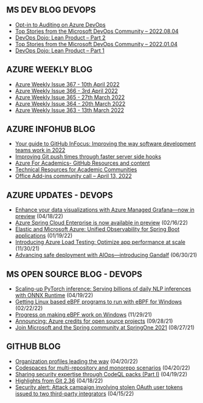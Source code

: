 ## MS DEV BLOG DEVOPS 

<!-- DEVBLOGDEVOPS:START -->
- [Opt-in to Auditing on Azure DevOps](https://devblogs.microsoft.com/devops/opt-in-to-auditing-on-azure-devops/)
- [Top Stories from the Microsoft DevOps Community – 2022.08.04](https://devblogs.microsoft.com/devops/top-stories-from-the-microsoft-devops-community-2022-08-04/)
- [DevOps Dojo: Lean Product – Part 2](https://devblogs.microsoft.com/devops/devops-dojo-lean-product-part-2/)
- [Top Stories from the Microsoft DevOps Community – 2022.01.04](https://devblogs.microsoft.com/devops/top-stories-from-the-microsoft-devops-community-2022-01-04/)
- [DevOps Dojo: Lean Product – Part 1](https://devblogs.microsoft.com/devops/devops-dojo-lean-product-part-1/)
<!-- DEVBLOGDEVOPS:END -->


## AZURE WEEKLY BLOG

<!-- AZUREWEEKLY:START -->
- [Azure Weekly Issue 367 - 10th April 2022](https://azureweekly.info/issue-367.html)
- [Azure Weekly Issue 366 - 3rd April 2022](https://azureweekly.info/issue-366.html)
- [Azure Weekly Issue 365 - 27th March 2022](https://azureweekly.info/issue-365.html)
- [Azure Weekly Issue 364 - 20th March 2022](https://azureweekly.info/issue-364.html)
- [Azure Weekly Issue 363 - 13th March 2022](https://azureweekly.info/issue-363.html)
<!-- AZUREWEEKLY:END -->

## AZURE INFOHUB BLOG 

<!-- AZUREINFOHUB:START -->
- [Your guide to GitHub InFocus: Improving the way software development teams work in 2022](https://github.blog/2022-04-21-guide-to-github-infocus-2022/)
- [Improving Git push times through faster server side hooks](https://github.blog/2022-04-21-improving-git-push-times-through-faster-server-side-hooks/)
- [Azure For Academics- GitHub Resources and content](https://techcommunity.microsoft.com/t5/educator-developer-blog/azure-for-academics-github-resources-and-content/ba-p/3291626)
- [Technical Resources for Academic Communities](https://techcommunity.microsoft.com/t5/educator-developer-blog/technical-resources-for-academic-communities/ba-p/3291613)
- [Office Add-ins community call – April 13, 2022](https://techcommunity.microsoft.com/t5/microsoft-365-pnp-blog/office-add-ins-community-call-april-13-2022/ba-p/3288498)
<!-- AZUREINFOHUB:END -->


## AZURE UPDATES - DEVOPS 

<!-- AZUREUPDATES:START -->

 - [Enhance your data visualizations with Azure Managed Grafana—now in preview](https://azure.microsoft.com/blog/enhance-your-data-visualizations-with-azure-managed-grafana-now-in-preview/) (04/18/22)
 - [Azure Spring Cloud Enterprise is now available in preview](https://azure.microsoft.com/blog/azure-spring-cloud-enterprise-is-now-available-in-preview/) (02/16/22)
 - [Elastic and Microsoft Azure: Unified Observability for Spring Boot applications](https://azure.microsoft.com/blog/elastic-and-microsoft-azure-unified-observability-for-spring-boot-applications/) (01/19/22)
 - [Introducing Azure Load Testing: Optimize app performance at scale](https://azure.microsoft.com/blog/introducing-azure-load-testing-optimize-app-performance-at-scale/) (11/30/21)
 - [Advancing safe deployment with AIOps—introducing Gandalf](https://azure.microsoft.com/blog/advancing-safe-deployment-with-aiops-introducing-gandalf/) (06/30/21)
<!-- AZUREUPDATES:END -->


## MS OPEN SOURCE BLOG - DEVOPS 

<!-- MSOPENSOURCEBLOG:START -->

 - [Scaling-up PyTorch inference: Serving billions of daily NLP inferences with ONNX Runtime](https://cloudblogs.microsoft.com/opensource/2022/04/19/scaling-up-pytorch-inference-serving-billions-of-daily-nlp-inferences-with-onnx-runtime/) (04/19/22)
 - [Getting Linux based eBPF programs to run with eBPF for Windows](https://cloudblogs.microsoft.com/opensource/2022/02/22/getting-linux-based-ebpf-programs-to-run-with-ebpf-for-windows/) (02/22/22)
 - [Progress on making eBPF work on Windows](https://cloudblogs.microsoft.com/opensource/2021/11/29/progress-on-making-ebpf-work-on-windows/) (11/29/21)
 - [Announcing: Azure credits for open source projects](https://cloudblogs.microsoft.com/opensource/2021/09/28/announcing-azure-credits-for-open-source-projects/) (09/28/21)
 - [Join Microsoft and the Spring community at SpringOne 2021](https://cloudblogs.microsoft.com/opensource/2021/08/27/join-microsoft-and-the-spring-community-at-springone-2021/) (08/27/21)
<!-- MSOPENSOURCEBLOG:END -->


## GITHUB BLOG


<!-- GITHUB:START -->

 - [Organization profiles leading the way](https://github.blog/2022-04-20-organization-profiles-leading-the-way/) (04/20/22)
 - [Codespaces for multi-repository and monorepo scenarios](https://github.blog/2022-04-20-codespaces-multi-repository-monorepo-scenarios/) (04/20/22)
 - [Sharing security expertise through CodeQL packs &lpar;Part I&rpar;](https://github.blog/2022-04-19-sharing-security-expertise-through-codeql-packs-part-i/) (04/19/22)
 - [Highlights from Git 2.36](https://github.blog/2022-04-18-highlights-from-git-2-36/) (04/18/22)
 - [Security alert: Attack campaign involving stolen OAuth user tokens issued to two third-party integrators](https://github.blog/2022-04-15-security-alert-stolen-oauth-user-tokens/) (04/15/22)
<!-- GITHUB:END -->
